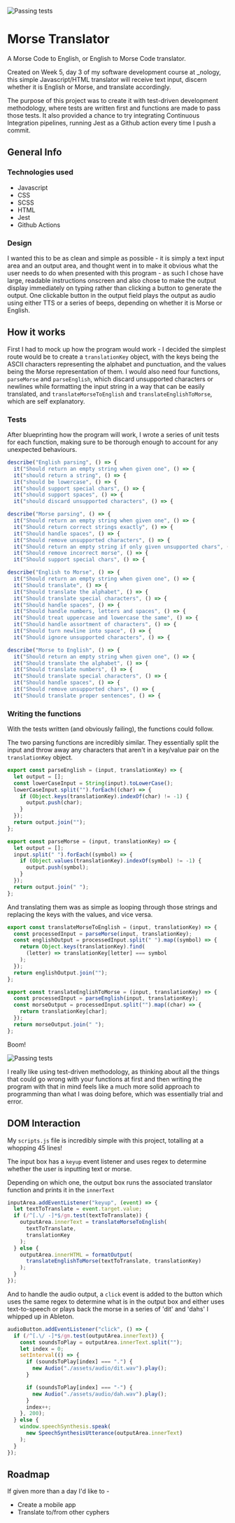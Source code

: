 ![Passing tests](./assets/img/readme_head.png)

# Morse Translator
A Morse Code to English, or English to Morse Code translator.

Created on Week 5, day 3 of my software development course at _nology, this simple Javascript/HTML translator will receive text input, discern whether it is English or Morse, and translate accordingly. 

The purpose of this project was to create it with test-driven development methodology, where tests are written first and functions are made to pass those tests. It also provided a chance to try integrating Continuous Integration pipelines, running Jest as a Github action every time I push a commit.

## General Info

### Technologies used
* Javascript
* CSS
* SCSS
* HTML
* Jest
* Github Actions

### Design

I wanted this to be as clean and simple as possible - it is simply a text input area and an output area, and thought went in to make it obvious what the user needs to do when presented with this program - as such I chose have large, readable instructions onscreen and also chose to make the output display immediately on typing rather than clicking a button to generate the output. One clickable button in the output field plays the output as audio using either TTS or a series of beeps, depending on whether it is Morse or English.

## How it works

First I had to mock up how the program would work - I decided the simplest route would be to create a `translationKey` object, with the keys being the ASCII characters representing the alphabet and punctuation, and the values being the Morse representation of them. 
I would also need four functions, `parseMorse` and `parseEnglish`, which discard unsupported characters or newlines while formatting the input string in a way that can be easily translated, and  `translateMorseToEnglish` and `translateEnglishToMorse`, which are self explanatory.

### Tests

After blueprinting how the program will work, I wrote a series of unit tests for each function, making sure to be thorough enough to account for any unexpected behaviours.

````javascript
describe("English parsing", () => {
  it("Should return an empty string when given one", () => {
  it("should return a string", () => {
  it("should be lowercase", () => {
  it("should support special chars", () => {
  it("should support spaces", () => {
  it("should discard unsupported characters", () => {

describe("Morse parsing", () => {
  it("Should return an empty string when given one", () => {
  it("Should return correct strings exactly", () => {
  it("Should handle spaces", () => {
  it("Should remove unsupported characters", () => {
  it("Should return an empty string if only given unsupported chars", () => {
  it("Should remove incorrect morse", () => {
  it("Should support special chars", () => {

describe("English to Morse", () => {
  it("Should return an empty string when given one", () => {
  it("Should translate", () => {
  it("Should translate the alphabet", () => {
  it("Should translate special characters", () => {
  it("Should handle spaces", () => {
  it("Should handle numbers, letters and spaces", () => {
  it("Should treat uppercase and lowercase the same", () => {
  it("Should handle assortment of characters", () => {
  it("Should turn newline into space", () => {
  it("Should ignore unsupported characters", () => {

describe("Morse to English", () => {
  it("Should return an empty string when given one", () => {
  it("Should translate the alphabet", () => {
  it("Should translate numbers", () => {
  it("Should translate special characters", () => {
  it("Should handle spaces", () => {
  it("Should remove unsupported chars", () => {
  it("Should translate proper sentences", () => {
````
### Writing the functions

With the tests written (and obviously failing), the functions could follow.

The two parsing functions are incredibly similar. They essentially split the input and throw away any characters that aren't in a key/value pair on the `translationKey` object.

````javascript
export const parseEnglish = (input, translationKey) => {
  let output = [];
  const lowerCaseInput = String(input).toLowerCase();
  lowerCaseInput.split("").forEach((char) => {
    if (Object.keys(translationKey).indexOf(char) != -1) {
      output.push(char);
    }
  });
  return output.join("");
};

export const parseMorse = (input, translationKey) => {
  let output = [];
  input.split(" ").forEach((symbol) => {
    if (Object.values(translationKey).indexOf(symbol) != -1) {
      output.push(symbol);
    }
  });
  return output.join(" ");
};
````

And translating them was as simple as looping through those strings and replacing the keys with the values, and vice versa.

````javascript
export const translateMorseToEnglish = (input, translationKey) => {
  const processedInput = parseMorse(input, translationKey);
  const englishOutput = processedInput.split(" ").map((symbol) => {
    return Object.keys(translationKey).find(
      (letter) => translationKey[letter] === symbol
    );
  });
  return englishOutput.join("");
};

export const translateEnglishToMorse = (input, translationKey) => {
  const processedInput = parseEnglish(input, translationKey);
  const morseOutput = processedInput.split("").map((char) => {
    return translationKey[char];
  });
  return morseOutput.join(" ");
};
````
Boom!

![Passing tests](./assets/img/readme_tests.png)

I really like using test-driven methodology, as thinking about all the things that could go wrong with your functions at first and then writing the program with that in mind feels like a much more solid approach to programming than what I was doing before, which was essentially trial and error.

## DOM Interaction

My `scripts.js` file is incredibly simple with this project, totalling at a whopping 45 lines!

The input box has a `keyup` event listener and uses regex to determine whether the user is inputting text or morse.

Depending on which one, the output box runs the associated translator function and prints it in the `innerText`

````javascript
inputArea.addEventListener("keyup", (event) => {
  let textToTranslate = event.target.value;
  if (/^[.\/ -]*$/gm.test(textToTranslate)) {
    outputArea.innerText = translateMorseToEnglish(
      textToTranslate,
      translationKey
    );
  } else {
    outputArea.innerHTML = formatOutput(
      translateEnglishToMorse(textToTranslate, translationKey)
    );
  }
});
````

And to handle the audio output, a `click` event is added to the button which uses the same regex to determine what is in the output box and either uses text-to-speech or plays back the morse in a series of 'dit' and 'dahs' I whipped up in Ableton.

````javascript
audioButton.addEventListener("click", () => {
  if (/^[.\/ -]*$/gm.test(outputArea.innerText)) {
    const soundsToPlay = outputArea.innerText.split("");
    let index = 0;
    setInterval(() => {
      if (soundsToPlay[index] === ".") {
        new Audio("./assets/audio/dit.wav").play();
      }

      if (soundsToPlay[index] === "-") {
        new Audio("./assets/audio/dah.wav").play();
      }
      index++;
    }, 200);
  } else {
    window.speechSynthesis.speak(
      new SpeechSynthesisUtterance(outputArea.innerText)
    );
  }
});
````

## Roadmap

If given more than a day I'd like to -

* Create a mobile app
* Translate to/from other cyphers
